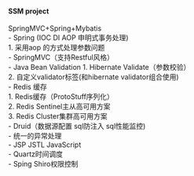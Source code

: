 #### SSM project    
   SpringMVC+Spring+Mybatis     
    -  Spring (IOC DI AOP 申明式事务处理)      
        1. 采用aop 的方式处理参数问题      
    - SpringMVC（支持Restful风格）            
    - Java Bean Validation
        1. Hibernate Validate（参数校验）      
        2. 自定义validator标签(和hibernate validator组合使用)     
    - Redis 缓存  
        1. Redis缓存（ProtoStuff序列化）        
        2. Redis Sentinel主从高可用方案  
        3. Redis Cluster集群高可用方案    
    - Druid（数据源配置 sql防注入 sql性能监控)      
    - 统一的异常处理      
    - JSP JSTL JavaScript     
    - Quartz时间调度        
    - Sping Shiro权限控制      
        
   